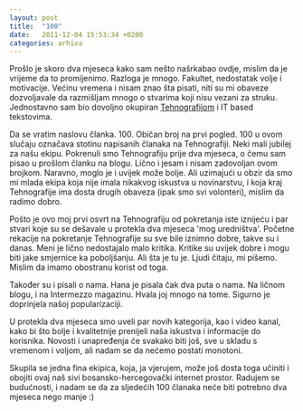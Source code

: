 ```yaml
---
layout: post
title:  "100"
date:   2011-12-04 15:53:34 +0200
categories: arhiva
---
```

Prošlo je skoro dva mjeseca kako sam nešto našrkabao ovdje, mislim da je vrijeme da to promijenimo. Razloga je mnogo. Fakultet, nedostatak volje i motivacije. Većinu vremena i nisam znao šta pisati, niti su mi obaveze dozvoljavale da razmišljam mnogo o stvarima koji nisu vezani za struku. Jednostavno sam bio dovoljno okupiran [Tehnografijom] i IT based tekstovima.

Da se vratim naslovu članka. 100. Običan broj na prvi pogled. 100 u ovom slučaju označava stotinu napisanih članaka na Tehnografiji. Neki mali jubilej za našu ekipu. Pokrenuli smo Tehnografiju prije dva mjeseca, o čemu sam pisao u prošlom članku na blogu. Lično i jesam i nisam zadovoljan ovom brojkom. Naravno, moglo je i uvijek može bolje. Ali uzimajući u obzir da smo mi mlada ekipa koja nije imala nikakvog iskustva u novinarstvu, i koja kraj Tehnografije ima dosta drugih obaveza (ipak smo svi volonteri), mislim da radimo dobro.

Pošto je ovo moj prvi osvrt na Tehnografiju od pokretanja iste iznijeću i par stvari koje su se dešavale u protekla dva mjeseca 'mog uredništva'. Početne rekacije na pokretanje Tehnografije su sve bile iznimno dobre, takve su i danas. Meni je lično nedostajalo malo kritika. Kritike su uvijek dobre i mogu biti jake smjernice ka poboljšanju. Ali šta je tu je. Ljudi čitaju, mi pišemo. Mislim da imamo obostranu korist od toga.

Također su i pisali o nama. Hana je pisala čak dva puta o nama. Na ličnom blogu, i na Intermezzo magazinu. Hvala joj mnogo na tome. Sigurno je doprinjela našoj popularizaciji.

U protekla dva mjeseca smo uveli par novih kategorija, kao i video kanal, kako bi što bolje i kvalitetnije prenijeli naša iskustva i informacije do korisnika. Novosti i unapređenja će svakako biti još, sve u skladu s vremenom i voljom, ali nadam se da nećemo postati monotoni.

Skupila se jedna fina ekipica, koja, ja vjerujem, može još dosta toga učiniti i obojiti ovaj naš sivi bosansko-hercegovački internet prostor. Radujem se budućnosti, i nadam se da za sljedećih 100 članaka neće biti potrebno dva mjeseca nego manje :)

[Tehnografijom]: http://tehnografija.net/
